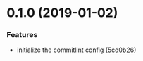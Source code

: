 # 0.1.0 (2019-01-02)


### Features

* initialize the commitlint config ([5cd0b26](https://github.com/Limtick/commitlint-demo/commit/5cd0b26))



